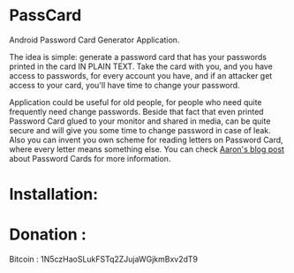 PassCard
================

Android Password Card Generator Application.

The idea is simple: generate a password card that has your passwords printed in the card IN PLAIN TEXT. Take the card with you, and you have access to passwords, for every account you have, and if an attacker get access to your card, you'll have time to change your password.

Application could be useful for old people, for people who need quite frequently need change passwords. Beside that fact that even printed Password Card glued to your monitor and shared in media, can be quite secure and will give you some time to change password in case of leak. Also you can invent you own scheme for reading letters on Password Card, where every letter means something else. You can check [Aaron's blog post](https://pthree.org/2010/09/21/password-cards/) about Password Cards for more information.

# Installation:  



# Donation :  
Bitcoin : 1N5czHaoSLukFSTq2ZJujaWGjkmBxv2dT9
